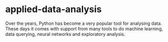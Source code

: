 # applied-data-analysis

Over the years, Python has become a very popular tool for analysing data. These days it comes with support from many tools to do machine learning, data querying, neural networks and exploratory analysis.
